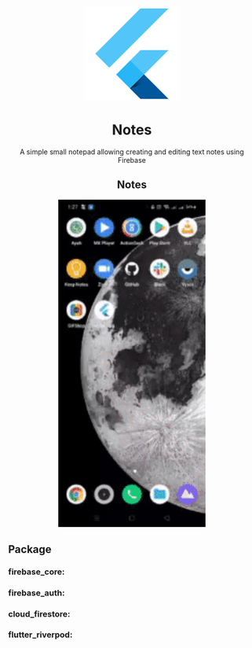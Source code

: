 <div align="center">


<img src="android/app/src/main/res/mipmap-xxxhdpi/ic_launcher.png" alt='Notes-App'/>

# Notes

A simple small notepad allowing creating and editing text notes 
using Firebase

<tr>  
   <th>   <h2>Notes</h2> </th>
  <tr/>
  <tr>
   <th><img src="images/notes.gif"  width="300"></th>
  </tr>
   
<div align="left">
   
## Package

### firebase_core:

### firebase_auth:

### cloud_firestore:

###  flutter_riverpod: 

